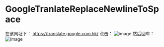 # GoogleTranlateReplaceNewlineToSpace
在该网址下：
https://translate.google.com.hk/
点击：
![image](https://github.com/dou131/GoogleTranlateReplaceNewlineToSpace/assets/56707136/5cd43519-2d4c-4871-94f2-078378ad5095)
然后回车：
![image](https://github.com/dou131/GoogleTranlateReplaceNewlineToSpace/assets/56707136/9d393ff1-516e-43a6-8c48-5cd6004b9e05)
